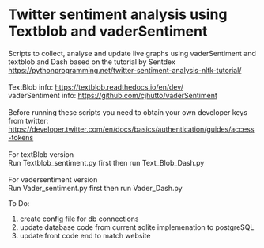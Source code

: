 # Twitter sentiment analysis using Textblob and vaderSentiment </br>

Scripts to collect, analyse and update live graphs using vaderSentiment and textblob and Dash based on the tutorial by Sentdex</br> https://pythonprogramming.net/twitter-sentiment-analysis-nltk-tutorial/</br>
</br>
TextBlob info: https://textblob.readthedocs.io/en/dev/ </br>
vaderSentiment info: https://github.com/cjhutto/vaderSentiment </br>
</br>
Before running these scripts you need to obtain your own developer keys from twitter:</br> https://developer.twitter.com/en/docs/basics/authentication/guides/access-tokens </br>
</br>
For textBlob version</br>
Run Textblob_sentiment.py first then run Text_Blob_Dash.py</br>
</br>
For vadersentiment version</br>
Run Vader_sentiment.py first then run Vader_Dash.py</br>



To Do:</br>
1. create config file for db connections</br> 
2. update database code from current sqlite implemenation to postgreSQL </br>
2. update front code end to match website </br>

